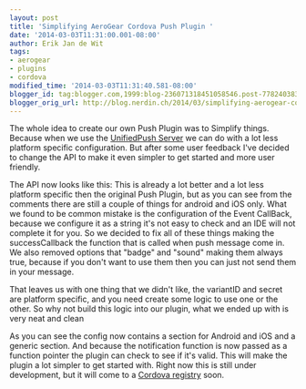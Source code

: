 ```yaml
---
layout: post
title: 'Simplifying AeroGear Cordova Push Plugin '
date: '2014-03-03T11:31:00.001-08:00'
author: Erik Jan de Wit
tags:
- aerogear
- plugins
- cordova
modified_time: '2014-03-03T11:31:40.581-08:00'
blogger_id: tag:blogger.com,1999:blog-236071318451058546.post-7782403837119350275
blogger_orig_url: http://blog.nerdin.ch/2014/03/simplifying-aerogear-cordova-push-plugin.html
---
```


<p>The whole idea to create our own Push Plugin was to Simplify things. Because when we use the <a href="https://github.com/aerogear/aerogear-unifiedpush-server">UnifiedPush Server</a> we can do with a lot less platform specific configuration. But after some user feedback I've decided to change the API to make it even simpler to get started and more user friendly. </p><p>The API now looks like this: <script src="https://gist.github.com/edewit/9329332.js"></script>This is already a lot better and a lot less platform specific then the original Push Plugin, but as you can see from the comments there are still a couple of things for android and iOS only. What we found to be common mistake is the configuration of the Event CallBack, because we configure it as a string it's not easy to check and an IDE will not complete it for you. So we decided to fix all of these things making the successCallback the function that is called when push message come in. We also removed options that "badge" and "sound" making them always true, because if you don't want to use them then you can just not send them in your message. </p><p>That leaves us with one thing that we didn't like, the variantID and secret are platform specific, and you need create some logic to use one or the other. So why not build this logic into our plugin, what we ended up with is very neat and clean <script src="https://gist.github.com/edewit/9329642.js"></script></p><p>As you can see the config now contains a section for Android and iOS and a generic section. And because the notification function is now passed as a function pointer the plugin can check to see if it's valid. This will make the plugin a lot simpler to get started with. Right now this is still under development, but it will come to a <a href="http://plugins.cordova.io/#/org.jboss.aerogear.cordova.push">Cordova registry</a> soon. </p>